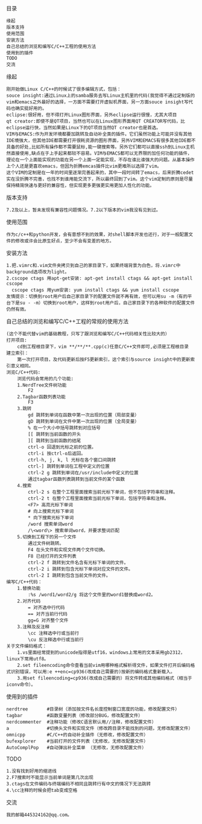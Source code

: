 目录

	缘起
	版本支持
	使用范围
	安装方法
	自己总结的浏览和编写C/C++工程的使用方法 
	使用到的插件
    TODO
	交流


缘起

	刚开始做Linux C/C++的时候试了很多编辑方式，包括：
	souce insight:通过Linux上的samba服务去写Linux主机里的代码(我觉得不通过定制版的vim和emacs之外最好的选择，一方面不需要打开虚拟机界面，另一方面souce insight写代码也确实挺好用的。
	eclipse:很好用，但不得打开Linux图形界面，另外eclipse运行很慢，尤其大项目
	qt creator:即使不是QT项目，当然也可以在Linux图形界面用QT CREATOR写代码，比eclipse运行快，当然如果是Linux下的QT项目当然QT creator也是首选。
	VIM与EMACS:作为开发环境都要加跳转及自动补全类的插件。它们虽然功能上可能并没有其他IDE境强大，但其他IDE都需要打开很耗资源的图形界面，另外VIM和EMACS有很多其他IDE都不具备的好处,比如所有操作都不需要鼠标,能一键搜索等。另外它们都可以直接ssh到Linux主机然直接使用,缺点在于上手起来都较不容易。VIM与EMACS都可以无界限的加任何功能的插件，理论在一个上面能实现的功能在另一个上面一定能实现，不存在谁比谁强大的问题。从基本操作上个人还是更喜欢emacs，但因为折腾emcas插件比vim更难所以选择了vim。
	这个VIM的定制是在一年的时间里逐渐完善起来的，其中一段时间转了emacs，后来折腾cedet实在没折腾不完善，也找不到谁用能交流下，所以最终回到了vim。这个vim定制的原则是尽量保持精简快速与更好的兼容性，但实现更多更强更实用更加人性化的功能。


版本支持

	7.2及以上，暂未发现有兼容性问题情况。7.2以下版本的vim我没有见到过。


使用范围

	作为c/c++和python开发，会有意想不到的效果，对shell脚本开发也还行，对于一般配置文件的修改或许会比原生好点，至少不会有变差的地方。


安装方法

	1.把.vimrc和.vim文件夹拷贝到自己的家目录下，如果终端背景为白色，将.vimrc中background选项改为light。
    2.cscope ctags 用apt-get安装: apt-get install ctags && apt-get install cscope
      cscope ctags 用yum安装: yum install ctags && yum install cscope
	友情提示：切换到root用户后自己家目录下的配置文件就不再有效，但可以用su -m（有的平台下是su - -m）切换到root用户，这样到root用户后，自己家目录下的各种软件的配置文件仍然有效。


自己总结的浏览和编写C/C++工程的常规的使用方法 

	(这个不能代替vim的基础教程，只写了跟浏览和编写C/C++代码相关性比较大的）
	打开项目:
		cd到工程根目录下，vim **/**/**.cpp(c)任意C/C++文件即可,必须是工程根目录
	建立索引：
		第一次打开项目，及代码更新后按F5更新索引，这个索引与source insight中的更新索引意义相同。
	浏览C/C++代码:
		浏览代码会常用的几个功能:
		1.NerdTree文件树功能 
			F2 
		2.Tagbar函数列表功能 
			F3 
		3.跳转
			gd 跳转到单词在函数中第一次出现的位置（局部变量）
			gD 跳转到单词在文件中第一次出现的位置（全局变量）
			% 在一个大小中括号跳转到对应括号
			[[ 跳转到当前函数的开头
			][ 跳转到当前函数的结尾
			ctrl-o 回退到光标之前的位置。
			ctrl-i 按ctrl-o后返回。
			ctrl-h, j, k, l 光标在各个窗口间跳转
			ctrl-] 跳转到单词在工程中定义的位置
			ctrl-2 g 跳转到单词在/usr/include中定义的位置
			通过tagbar函数列表跳转到当前文件的某个函数
		4.搜索
			ctrl-2 s 在整个工程里面搜索当前光标下单词，但不包括字符串和注释。
			ctrl-2 t 在整个工程里面搜索当前光标下单词，包括字符串和注释。
			<F7> 高亮光标下单词
            # 向上搜索光标下单词
            * 向下搜索光标下单词
			/word 搜索单词word
			/\<word\> 搜索单词word，并要求整词匹配
		5.切换到工程下的另一个文件
			通过文件树跳转。
			F4 在头文件和实现文件两个文件切换。
            F8 已经打开的文件列表
			ctrl-2 f 跳转到文件名含有光标下单词的文件。
			ctrl-2 i 跳转到包含光标下单词对应文件的文件。
			ctrl-2 I 跳转到包含当前文件的文件。
	编写C/C++代码：
		1.替换功能
			:%s /word1/word2/g 将这个文件里的word1替换成word2。
		2.对齐代码
			= 对齐选中行代码
			== 对齐当前行代码
			gg=G 对齐整个文件
		3.注释及反注释
			\cc 注释选中行或当前行
			\cu 反注释选中行或当前行
	关于文件编码格式：
		1.vs里面经常提到的unicode指得是utf16，windows上常用的文本采用gb2312，linux下常用utf8。
        2.set fileencoding命令查看当前vim用哪种格式解析得文件，如果文件打开后编码格式识别错误，可以用:e ++enc=cp936(改成自己需要的)按新的编码格式重新载入。
        3.用set fileencoding=cp936(改成自己需要的）将文件转成其他编码格式（相当于iconv命令）。


使用到的插件    

	nerdtree       #目录树（添加按文件名长度控制窗口宽度的功能，修改配置文件）
	tagbar         #函数变量列表（修改部分BUG，修改配置文件）
	nerdcommenter  #注释功能（修改C语言默认用//注释，修改配置文件）
	a              #切换头文件和实现文件（修改跨目录不能找到的问题，无修改配置文件）
	omnicpp        #C/C++的自动补全插件（无修改，修改配置文件）
	bufexplorer    #当前打开的文件列表（无修改，无修改配置文件）
    AutoComplPop   #自动弹出补全菜单 （无修改，无修改配置文件）                                            


TODO

    1.没有找到好用的缩进线
    2.F7搜索时不能显示当前单词是第几次出现
	3.ctags在文件编码与终端编码不相同且跳转行有中文的情况下无法跳转
	4.\cc注释的时候会把tab变成空格


交流

	我的邮箱445324162@qq.com。
